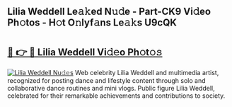 ## Lilia Weddell Le𝚊𝚔ed N𝚞𝚍e - Part-CK9 Vi𝚍eo Ph𝚘tos - H𝚘t O𝚗lyf𝚊ns Le𝚊𝚔s U9cQK

# <h2><a href="http://hf391z2.feru.top/?c=Lilia+Weddell">🔗 👉 🔴 Lilia Weddell Vi𝚍𝚎o Ph𝚘t𝚘𝚜</a></h2>

[![Lilia Weddell Nu𝚍𝚎s](https://i.imgur.com/0TWrTi3.gif)](http://hf391z2.feru.top/?c=Lilia+Weddell)
Web celebrity Lilia Weddell and multimedia artist, recognized for posting dance and lifestyle content through solo and collaborative dance routines and mini vlogs. Public figure Lilia Weddell, celebrated for their remarkable achievements and contributions to society. 
